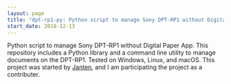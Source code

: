 ```yaml
---
layout: page
title: "dpt-rp1-py: Python script to manage Sony DPT-RP1 without Digital Paper App"
start_date: 2018-12-13
---
```


Python script to manage Sony DPT-RP1 without Digital Paper App.
This repository includes a Python library and a command line utility to manage documents on the DPT-RP1.
Tested on Windows, Linux, and macOS.
This project was started by [Janten](https://github.com/janten), and I am participating the project as a contributer.
